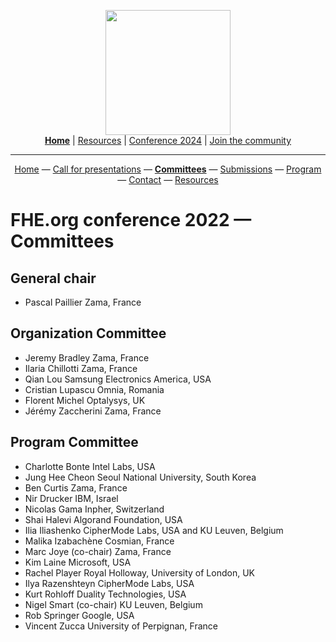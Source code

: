 <!-- Main header navigation -->
<p align="center">
  <img width="200" src="https://user-images.githubusercontent.com/5758427/180978488-db825482-5a58-4c7c-9589-c494a6f0be04.png"><br/>
  <a href="https://fhe-org.github.io"><b>Home</b></a> | <a href="https://fhe-org.github.io/resources">Resources</a> | <a href="https://fhe-org.github.io/conferences/conference-2024/">Conference 2024</a> | <a href="https://fhe-org.github.io/community">Join the community</a>
</p>
<hr/>
<!-- /Main header navigation -->

<!-- header conference 2022 links -->
<p align="center">
  <a href="https://fhe-org.github.io/conferences/conference-2022/home">Home</a>
  —
  <a href="https://fhe-org.github.io/conferences/conference-2022/call-for-presentations">Call for presentations</a>
  —
  <a href="https://fhe-org.github.io/conferences/conference-2022/committees"><b>Committees</b></a>
  —
  <a href="https://easychair.org/conferences/?conf=fheorg2022" target="_blank">Submissions</a>
  —
  <a href="https://fhe-org.github.io/conferences/conference-2022/program">Program</a>
  —
  <a href="https://fhe-org.github.io/conferences/conference-2022/contact">Contact</a>
  —
  <a href="https://fhe-org.github.io/conferences/conference-2022/resources">Resources</a>
</p>
<!-- /header conference 2022 links -->

# FHE.org conference 2022 — Committees

## General chair
- Pascal Paillier Zama, France

## Organization Committee
- Jeremy Bradley Zama, France
- Ilaria Chillotti Zama, France
- Qian Lou Samsung Electronics America, USA
- Cristian Lupascu Omnia, Romania
- Florent Michel Optalysys, UK
- Jérémy Zaccherini Zama, France

## Program Committee
- Charlotte Bonte Intel Labs, USA
- Jung Hee Cheon Seoul National University, South Korea
- Ben Curtis Zama, France
- Nir Drucker IBM, Israel
- Nicolas Gama Inpher, Switzerland
- Shai Halevi Algorand Foundation, USA
- Ilia Iliashenko CipherMode Labs, USA and KU Leuven, Belgium
- Malika Izabachène Cosmian, France
- Marc Joye (co-chair) Zama, France
- Kim Laine Microsoft, USA
- Rachel Player Royal Holloway, University of London, UK
- Ilya Razenshteyn CipherMode Labs, USA
- Kurt Rohloff Duality Technologies, USA
- Nigel Smart (co-chair) KU Leuven, Belgium
- Rob Springer Google, USA
- Vincent Zucca University of Perpignan, France
